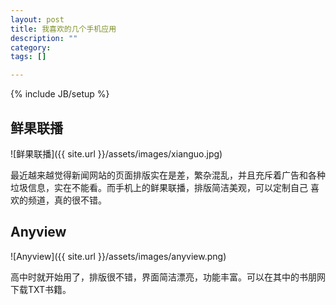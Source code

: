 ```yaml
---
layout: post
title: 我喜欢的几个手机应用
description: ""
category: 
tags: []

---
```

{% include JB/setup %}


## 鲜果联播


![鲜果联播]({{ site.url }}/assets/images/xianguo.jpg)


最近越来越觉得新闻网站的页面排版实在是差，繁杂混乱，并且充斥着广告和各种垃圾信息，实在不能看。而手机上的鲜果联播，排版简洁美观，可以定制自己
喜欢的频道，真的很不错。


## Anyview

![Anyview]({{ site.url }}/assets/images/anyview.png)

高中时就开始用了，排版很不错，界面简洁漂亮，功能丰富。可以在其中的书朋网下载TXT书籍。